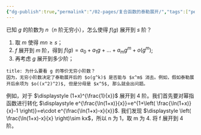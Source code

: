 ```yaml
---
{"dg-publish":true,"permalink":"/02-pages/复合函数的泰勒展开/","tags":["personal/blog","高等数学/极限"]}
---
```


已知 $g$ 的阶数为 $n$（$n$ 阶无穷小），怎么使得 $\displaystyle f(g)$ 展开到 $s$ 阶？
 1. 取 $m$ 使得 $\displaystyle mn\geq s$；
 2. $f$ 展开到 $m$ 阶，得到 $\displaystyle f(g)=a_{0}+a_{1}g+\dots+a_{m}g^{m}+o(g^{m})$;
 3. 再考虑 $g$ 展开到多少阶；

```ad-question
title: 为什么要看 g 的等价无穷小阶数？
因为，无穷小阶数决定了泰勒展开后的 $o(g^k)$ 是否能与 $x^m$ 消去。例如，假如泰勒展开后余项为 $o((x^2)^2)$, 但是分母是 $x^5$, 那么就会出问题。
```

例如，对于 $\displaystyle (1+x)^{\frac{1}{x}}$ 展开到 4 阶。我们首先要对幂指函数进行转化 $\displaystyle e^{\frac{\ln(1+x)}{x}}=e^{1+\left( \frac{\ln(1+x)}{x}-1 \right)}=e\cdot e^{\frac{\ln(1+x)-x}{x}}$.
我们发现 $\displaystyle \left( \frac{\ln(1+x)-x}{x} \right)\sim kx$，所以 n 为 1，取 m 为 4. 将 f 展开到 4 阶。